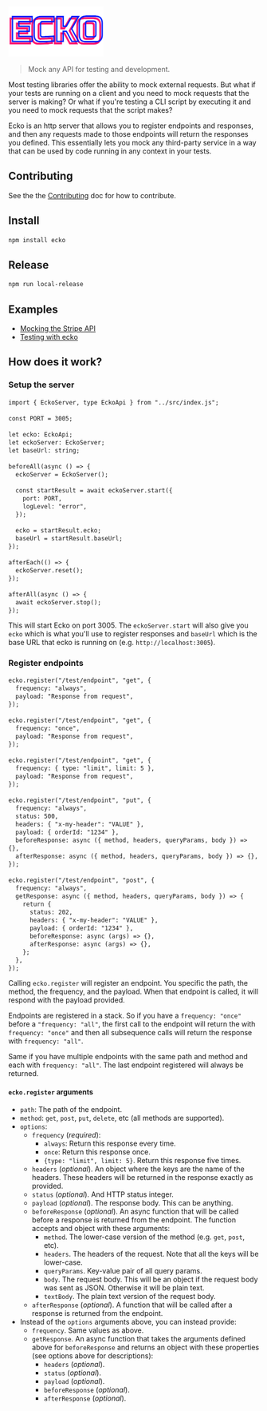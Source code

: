 ![Ecko](./docs/ecko.png)

> Mock any API for testing and development.

Most testing libraries offer the ability to mock external requests. But what if
your tests are running on a client and you need to mock requests that the server
is making? Or what if you're testing a CLI script by executing it and you need
to mock requests that the script makes?

Ecko is an http server that allows you to register endpoints and responses, and
then any requests made to those endpoints will return the responses you defined.
This essentially lets you mock any third-party service in a way that can be used
by code running in any context in your tests.

## Contributing

See the the [Contributing](./contributing.md) doc for how to contribute.

## Install

```bash
npm install ecko
```

## Release

```bash
npm run local-release
```

## Examples

- [Mocking the Stripe API](./tests/stripe-example.test.ts)
- [Testing with ecko](./tests/all.test.ts)

## How does it work?

### Setup the server

```tsx
import { EckoServer, type EckoApi } from "../src/index.js";

const PORT = 3005;

let ecko: EckoApi;
let eckoServer: EckoServer;
let baseUrl: string;

beforeAll(async () => {
  eckoServer = EckoServer();

  const startResult = await eckoServer.start({
    port: PORT,
    logLevel: "error",
  });

  ecko = startResult.ecko;
  baseUrl = startResult.baseUrl;
});

afterEach(() => {
  eckoServer.reset();
});

afterAll(async () => {
  await eckoServer.stop();
});
```

This will start Ecko on port 3005. The `eckoServer.start` will also give you
`ecko` which is what you'll use to register responses and `baseUrl` which is the
base URL that ecko is running on (e.g. `http://localhost:3005`).

### Register endpoints

```tsx
ecko.register("/test/endpoint", "get", {
  frequency: "always",
  payload: "Response from request",
});

ecko.register("/test/endpoint", "get", {
  frequency: "once",
  payload: "Response from request",
});

ecko.register("/test/endpoint", "get", {
  frequency: { type: "limit", limit: 5 },
  payload: "Response from request",
});

ecko.register("/test/endpoint", "put", {
  frequency: "always",
  status: 500,
  headers: { "x-my-header": "VALUE" },
  payload: { orderId: "1234" },
  beforeResponse: async ({ method, headers, queryParams, body }) => {},
  afterResponse: async ({ method, headers, queryParams, body }) => {},
});

ecko.register("/test/endpoint", "post", {
  frequency: "always",
  getResponse: async ({ method, headers, queryParams, body }) => {
    return {
      status: 202,
      headers: { "x-my-header": "VALUE" },
      payload: { orderId: "1234" },
      beforeResponse: async (args) => {},
      afterResponse: async (args) => {},
    };
  },
});
```

Calling `ecko.register` will register an endpoint. You specific the path, the
method, the frequency, and the payload. When that endpoint is called, it will
respond with the payload provided.

Endpoints are registered in a stack. So if you have a `frequency: "once"`
before a `"frequency: "all"`, the first call to the endpoint will return the
with `frequency: "once"` and then all subsequence calls will return the response
with `frequency: "all"`.

Same if you have multiple endpoints with the same path and method and each with
`frequency: "all"`. The last endpoint registered will always be returned.

#### `ecko.register` arguments

- `path`: The path of the endpoint.
- `method`: `get`, `post`, `put`, `delete`, etc (all methods are supported).
- `options`:
  - `frequency` (_required_):
    - `always`: Return this response every time.
    - `once`: Return this response once.
    - `{type: "limit", limit: 5}`. Return this response five times.
  - `headers` (_optional_). An object where the keys are the name of the
    headers. These headers will be returned in the response exactly as provided.
  - `status` (_optional_). And HTTP status integer.
  - `payload` (_optional_). The response body. This can be anything.
  - `beforeResponse` (_optional_). An async function that will be called before
    a response is returned from the endpoint. The function accepts and object
    with these arguments:
    - `method`. The lower-case version of the method (e.g. `get`, `post`, etc).
    - `headers`. The headers of the request. Note that all the keys will be lower-case.
    - `queryParams`. Key-value pair of all query params.
    - `body`. The request body. This will be an object if the request body was
      sent as JSON. Otherwise it will be plain text.
    - `textBody`. The plain text version of the request body.
  - `afterResponse` (_optional_). A function that will be called after a
    response is returned from the endpoint.
- Instead of the `options` arguments above, you can instead provide:
  - `frequency`. Same values as above.
  - `getResponse`. An async function that takes the arguments defined above for
    `beforeResponse` and returns an object with these properties (see options
    above for descriptions):
    - `headers` (_optional_).
    - `status` (_optional_).
    - `payload` (_optional_).
    - `beforeResponse` (_optional_).
    - `afterResponse` (_optional_).
